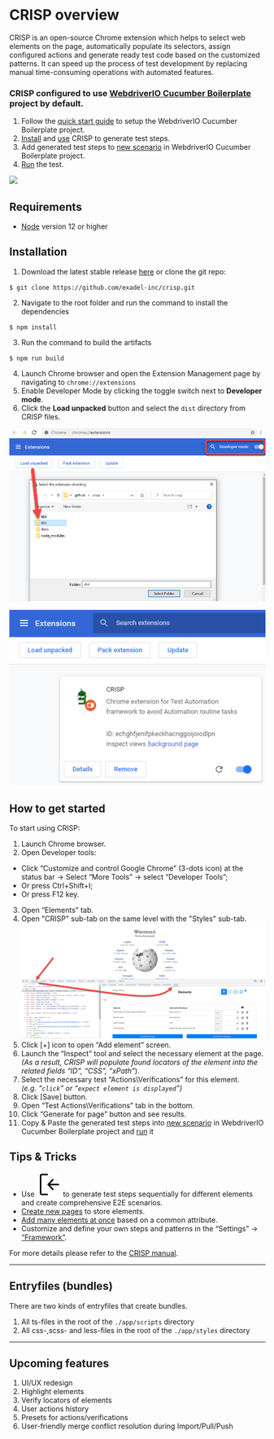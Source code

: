 # CRISP overview

CRISP is an open-source Chrome extension which helps to select web elements on the page, automatically populate its selectors, assign configured actions and generate ready test code based on the customized patterns. It can speed up the process of test development by replacing manual time-consuming operations with automated features.
<br>
### CRISP configured to use [WebdriverIO Cucumber Boilerplate](https://github.com/webdriverio/cucumber-boilerplate#cucumber-boilerplate) project by default.
1. Follow the [quick start guide](https://github.com/webdriverio/cucumber-boilerplate#quick-start) to setup the WebdriverIO Cucumber Boilerplate project.
1. [Install](#Installation) and [use](#how-to-get-started) CRISP to generate test steps.
1. Add generated test steps to [new scenario](https://github.com/webdriverio/cucumber-boilerplate#how-to-write-a-test) in WebdriverIO Cucumber Boilerplate project.
1. [Run](https://github.com/webdriverio/cucumber-boilerplate#how-to-run-the-test) the test.

![](./docs/overview.gif)

## Requirements
- [Node](https://nodejs.org/en/) version 12 or higher
## Installation

1. Download the latest stable release [here](https://github.com/exadel-inc/crisp/archive/refs/heads/master.zip) or clone the git repo: 
```
$ git clone https://github.com/exadel-inc/crisp.git
```
2. Navigate to the root folder and run the command to install the dependencies
```
$ npm install
```
3. Run the command to build the artifacts
```
$ npm run build
```
4. Launch Chrome browser and open the Extension Management page by navigating to `chrome://extensions`
5. Enable Developer Mode by clicking the toggle switch next to **Developer mode**.
6. Click the **Load unpacked** button and select the `dist` directory from CRISP files.

![](./docs/chrome_extension_load.png)

![](./docs/chrome_crisp_loaded.png)

## How to get started

To start using CRISP:

1. Launch Chrome browser.
2. Open Developer tools:
- Click “Customize and control Google Chrome” (3-dots icon)  at the status bar -> Select “More Tools” -> select “Developer Tools”;
- Or press Ctrl+Shift+I;
- Or press F12 key.
3. Open “Elements” tab.
4. Open "CRISP" sub-tab on the same level with the "Styles" sub-tab.
![](./docs/cirps_opened.png)
5. Click [+] icon to open “Add element” screen.
6. Launch the “Inspect” tool and select the necessary element at the page. 
<br>_(As a result, CRISP will populate found locators of the element into the related fields “ID”, “CSS”, “xPath”_).
7. Select the necessary test “Actions\Verifications” for this element.
<br>_(e.g. “`click`” or “`expect element is displayed`”)_
8. Click [Save] button.
9. Open “Test Actions\Verifications” tab in the bottom.
10. Click “Generate for page” button and see results.
11. Copy & Paste the generated test steps into [new scenario](https://github.com/webdriverio/cucumber-boilerplate#how-to-write-a-test) in WebdriverIO Cucumber Boilerplate project and [run](https://github.com/webdriverio/cucumber-boilerplate#how-to-run-the-test) it


## Tips & Tricks
- Use ![](./app/images/sign-in.svg) to generate test steps sequentially for different elements and create comprehensive E2E scenarios.
- [Create new pages](./docs/crisp-help.md#saved-pages) to store elements.
- [Add many elements at once](./docs/crisp-help.md#add-elements-in-bulk) based on a common attribute.
- Customize and define your own steps and patterns in the “Settings” -> [“Framework”](./docs/crisp-help.md#framework).

For more details please refer to the [CRISP manual](./docs/crisp-help.md).
_______

## Entryfiles (bundles)

There are two kinds of entryfiles that create bundles.

1. All ts-files in the root of the `./app/scripts` directory
2. All css-,scss- and less-files in the root of the `./app/styles` directory

_______
## Upcoming features

1. UI/UX redesign
2. Highlight elements
3. Verify locators of elements
4. User actions history
5. Presets for actions/verifications
6. User-friendly merge conflict resolution during Import/Pull/Push
